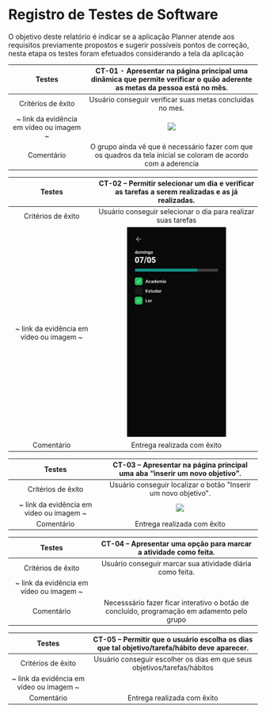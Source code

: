 # Registro de Testes de Software

O objetivo deste relatório é indicar se a aplicação Planner atende aos requisitos previamente propostos e sugerir possíveis pontos de correção, nesta etapa os testes foram efetuados considerando a tela da aplicação 


| Testes 	| **CT-01 - Apresentar na página principal uma dinâmica que permite verificar o quão aderente as metas da pessoa está no mês.** |
|:---:	|:---:	| 
| Critérios de êxito | Usuário conseguir verificar suas metas concluidas no mes. |
| ~ link da evidência em vídeo ou imagem ~ |  <img width="200px" src="https://user-images.githubusercontent.com/103972585/228393668-a05cc74e-a5b0-4096-8f01-dda67c617766.gif"/>
| Comentário | O grupo ainda vê que é necessário fazer com que os quadros da tela inicial se coloram de acordo com a aderencia  |

| Testes 	| **CT-02 – Permitir selecionar um dia e verificar as tarefas a serem realizadas e as já realizadas.** |
|:---:	|:---:	| 
| Critérios de êxito | Usuário conseguir selecionar o dia para realizar suas tarefas |
| ~ link da evidência em vídeo ou imagem ~ |  <img width="200px" src="https://github.com/ICEI-PUC-Minas-PMV-ADS/pmv-ads-2023-1-e3-proj-mov-t5-planner/blob/main/docs/img/acompanhamento.jpeg"/>
| Comentário | Entrega realizada com êxito  |


| Testes 	| **CT-03 – Apresentar na página principal uma aba “inserir um novo objetivo”.** |
|:---:	|:---:	| 
| Critérios de êxito | Usuário conseguir localizar o botão "Inserir um novo objetivo". |
| ~ link da evidência em vídeo ou imagem ~  | <img width="200px" src="https://user-images.githubusercontent.com/103972585/228393668-a05cc74e-a5b0-4096-8f01-dda67c617766.gif"/>
| Comentário | Entrega realizada com êxito  |

| Testes 	| **CT-04 – Apresentar uma opção para marcar a atividade como feita.** |
|:---:	|:---:	| 
| Critérios de êxito | Usuário conseguir marcar sua atividade diária como feita. |
| ~ link da evidência em vídeo ou imagem ~ |
| Comentário | Necesssário fazer ficar interativo o botão de concluído, programação em adamento pelo grupo  |


| Testes 	| **CT-05 – Permitir que o usuário escolha os dias que tal objetivo/tarefa/hábito deve aparecer.** |
|:---:	|:---:	| 
| Critérios de êxito | Usuário conseguir escolher os dias em que seus objetivos/tarefas/hábitos |
| ~ link da evidência em vídeo ou imagem ~ |
| Comentário | Entrega realizada com êxito  |
